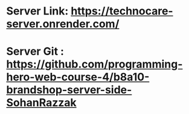 # Server Link: https://technocare-server.onrender.com/

# Server Git : https://github.com/programming-hero-web-course-4/b8a10-brandshop-server-side-SohanRazzak